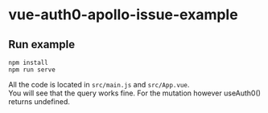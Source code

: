 # vue-auth0-apollo-issue-example

## Run example
```
npm install
npm run serve
```

All the code is located in `src/main.js` and `src/App.vue`.<br>
You will see that the query works fine.
For the mutation however useAuth0() returns undefined.